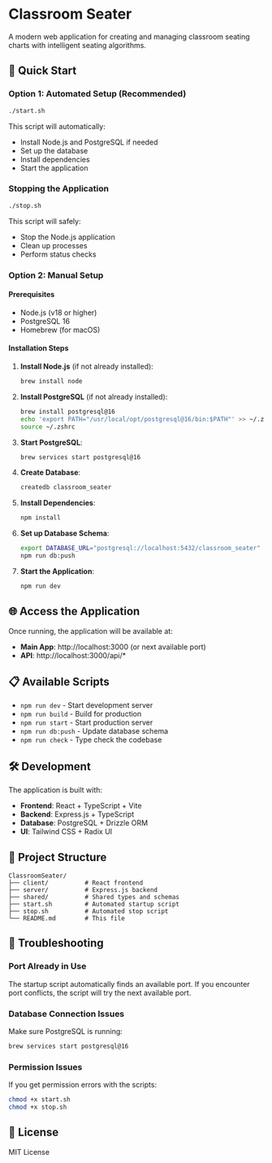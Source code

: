 # Classroom Seater

A modern web application for creating and managing classroom seating charts with intelligent seating algorithms.

## 🚀 Quick Start

### Option 1: Automated Setup (Recommended)
```bash
./start.sh
```

This script will automatically:
- Install Node.js and PostgreSQL if needed
- Set up the database
- Install dependencies
- Start the application

### Stopping the Application
```bash
./stop.sh
```

This script will safely:
- Stop the Node.js application
- Clean up processes
- Perform status checks

### Option 2: Manual Setup

#### Prerequisites
- Node.js (v18 or higher)
- PostgreSQL 16
- Homebrew (for macOS)

#### Installation Steps

1. **Install Node.js** (if not already installed):
   ```bash
   brew install node
   ```

2. **Install PostgreSQL** (if not already installed):
   ```bash
   brew install postgresql@16
   echo 'export PATH="/usr/local/opt/postgresql@16/bin:$PATH"' >> ~/.zshrc
   source ~/.zshrc
   ```

3. **Start PostgreSQL**:
   ```bash
   brew services start postgresql@16
   ```

4. **Create Database**:
   ```bash
   createdb classroom_seater
   ```

5. **Install Dependencies**:
   ```bash
   npm install
   ```

6. **Set up Database Schema**:
   ```bash
   export DATABASE_URL="postgresql://localhost:5432/classroom_seater"
   npm run db:push
   ```

7. **Start the Application**:
   ```bash
   npm run dev
   ```

## 🌐 Access the Application

Once running, the application will be available at:
- **Main App**: http://localhost:3000 (or next available port)
- **API**: http://localhost:3000/api/*

## 📋 Available Scripts

- `npm run dev` - Start development server
- `npm run build` - Build for production
- `npm run start` - Start production server
- `npm run db:push` - Update database schema
- `npm run check` - Type check the codebase

## 🛠️ Development

The application is built with:
- **Frontend**: React + TypeScript + Vite
- **Backend**: Express.js + TypeScript
- **Database**: PostgreSQL + Drizzle ORM
- **UI**: Tailwind CSS + Radix UI

## 📁 Project Structure

```
ClassroomSeater/
├── client/          # React frontend
├── server/          # Express.js backend
├── shared/          # Shared types and schemas
├── start.sh         # Automated startup script
├── stop.sh          # Automated stop script
└── README.md        # This file
```

## 🔧 Troubleshooting

### Port Already in Use
The startup script automatically finds an available port. If you encounter port conflicts, the script will try the next available port.

### Database Connection Issues
Make sure PostgreSQL is running:
```bash
brew services start postgresql@16
```

### Permission Issues
If you get permission errors with the scripts:
```bash
chmod +x start.sh
chmod +x stop.sh
```

## 📝 License

MIT License
